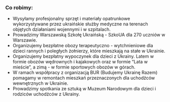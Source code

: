 ### Co robimy:

- Wysyłamy profesjonalny sprzęt i materiały opatrunkowe wykorzystywane przez ukraińskie służby medyczne na terenach objętych działaniami wojennymi i w szpitalach. 
- Prowadzimy Warszawską Szkołę Ukraińską - SzkoUA dla 270 uczniów w Warszawie.
- Organizujemy bezpłatne obozy terapeutyczno - wytchnieniowe dla dzieci rannych i poległych żołnierzy, które mieszkają na stałe w Ukrainie.
- Organizujemy bezpłatny wypoczynek dla dzieci z Ukrainy. Latem w formie obozów wędrownych i kajakowych oraz w formie “Lata w mieście”, a zimą - w formie sportowych obozów w górach. 
- W ramach współpracy z organizacją BUR (Budujemy Ukrainę Razem) pomagamy w remontach mieszkań przeznaczonych dla uchodźców wewnętrznych w Ukrainie.
- Prowadzimy spotkania ze sztuką w Muzeum Narodowym dla dzieci i rodziców uchodźców z Ukrainy.